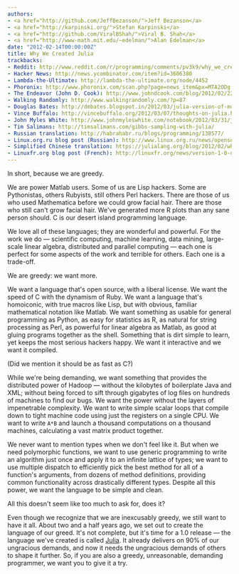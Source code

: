```yaml
---
authors:
- <a href="http://github.com/JeffBezanson/">Jeff Bezanson</a>
- <a href="http://karpinski.org/">Stefan Karpinski</a>
- <a href="http://github.com/ViralBShah/">Viral B. Shah</a>
- <a href="http://www-math.mit.edu/~edelman/">Alan Edelman</a>
date: "2012-02-14T00:00:00Z"
title: Why We Created Julia
trackbacks:
- Reddit: http://www.reddit.com/r/programming/comments/pv3k9/why_we_created_julia_a_new_programming_language/
- Hacker News: http://news.ycombinator.com/item?id=3606380
- Lambda-the-Ultimate: http://lambda-the-ultimate.org/node/4452
- Phoronix: http://www.phoronix.com/scan.php?page=news_item&px=MTA2ODg
- The Endeavor (John D. Cook): http://www.johndcook.com/blog/2012/02/22/julia-random-number-generation/
- Walking Randomly: http://www.walkingrandomly.com/?p=87
- Douglas Bates: http://dmbates.blogspot.in/2012/03/julia-version-of-multinomial-sampler_12.html
- Vince Buffalo: http://vincebuffalo.org/2012/03/07/thoughts-on-julia.html
- John Myles White: http://www.johnmyleswhite.com/notebook/2012/03/31/julia-i-love-you/
- Tim Salimans: http://timsalimans.com/gibbs-sampling-with-julia/
- Russian translation: http://habrahabr.ru/blogs/programming/138577/
- Linux.org.ru blog post (Russian): http://www.linux.org.ru/news/opensource/7440863
- Simplified Chinese translation: https://julialang.org/blog/2012/02/why-we-created-julia-zh_CN
- Linuxfr.org blog post (French): http://linuxfr.org/news/version-1-0-de-julia
---
```


In short, because we are greedy.

We are power Matlab users.
Some of us are Lisp hackers.
Some are Pythonistas, others Rubyists, still others Perl hackers.
There are those of us who used Mathematica before we could grow facial hair.
There are those who still can't grow facial hair.
We've generated more R plots than any sane person should.
C is our desert island programming language.

We love all of these languages;
they are wonderful and powerful.
For the work we do — scientific computing, machine learning, data mining, large-scale linear algebra, distributed and parallel computing — each one is perfect for some aspects of the work and terrible for others.
Each one is a trade-off.

We are greedy: we want more.

We want a language that's open source, with a liberal license.
We want the speed of C with the dynamism of Ruby.
We want a language that's homoiconic, with true macros like Lisp, but with obvious, familiar mathematical notation like Matlab.
We want something as usable for general programming as Python,
as easy for statistics as R,
as natural for string processing as Perl,
as powerful for linear algebra as Matlab,
as good at gluing programs together as the shell.
Something that is dirt simple to learn, yet keeps the most serious hackers happy.
We want it interactive and we want it compiled.

(Did we mention it should be as fast as C?)

While we're being demanding, we want something that provides the distributed power of Hadoop — without the kilobytes of boilerplate Java and XML;
without being forced to sift through gigabytes of log files on hundreds of machines to find our bugs.
We want the power without the layers of impenetrable complexity.
We want to write simple scalar loops that compile down to tight machine code using just the registers on a single CPU.
We want to write `A*B` and launch a thousand computations on a thousand machines, calculating a vast matrix product together.

We never want to mention types when we don't feel like it.
But when we need polymorphic functions, we want to use generic programming to write an algorithm just once and apply it to an infinite lattice of types;
we want to use multiple dispatch to efficiently pick the best method for all of a function's arguments, from dozens of method definitions, providing common functionality across drastically different types.
Despite all this power, we want the language to be simple and clean.

All this doesn't seem like too much to ask for, does it?

Even though we recognize that we are inexcusably greedy, we still want to have it all.
About two and a half years ago, we set out to create the language of our greed.
It's not complete, but it's time for a 1.0 release — the language we've created is called [Julia](/).
It already delivers on 90% of our ungracious demands, and now it needs the ungracious demands of others to shape it further.
So, if you are also a greedy, unreasonable, demanding programmer, we want you to give it a try.
